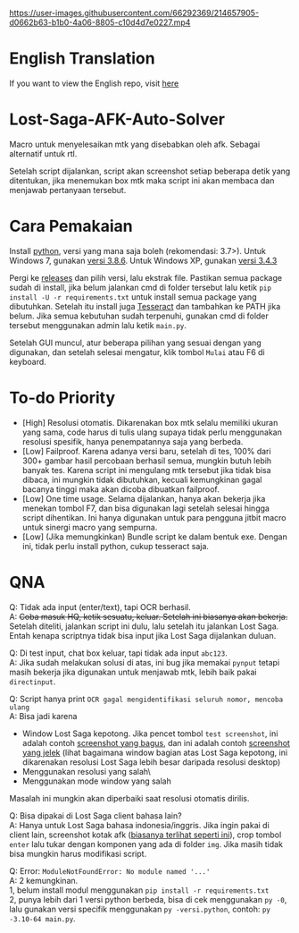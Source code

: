 

https://user-images.githubusercontent.com/66292369/214657905-d0662b63-b1b0-4a06-8805-c10d4d7e0227.mp4



# English Translation
If you want to view the English repo, visit [here](https://github.com/Trisnox/Lost-Saga-AFK-Auto-Solver/tree/english)

# Lost-Saga-AFK-Auto-Solver
Macro untuk menyelesaikan mtk yang disebabkan oleh afk. Sebagai alternatif untuk rtl.

Setelah script dijalankan, script akan screenshot setiap beberapa detik yang ditentukan, jika menemukan box mtk maka script ini akan membaca dan menjawab pertanyaan tersebut.

# Cara Pemakaian
Install [python](https://www.python.org/downloads/), versi yang mana saja boleh (rekomendasi: 3.7>). Untuk Windows 7, gunakan [versi 3.8.6](https://www.python.org/downloads/release/python-386/). Untuk Windows XP, gunakan [versi 3.4.3](https://www.python.org/downloads/release/python-343/)

Pergi ke [releases](https://github.com/Trisnox/Lost-Saga-AFK-Auto-Solver/releases) dan pilih versi, lalu ekstrak file. Pastikan semua package sudah di install, jika belum jalankan cmd di folder tersebut lalu ketik `pip install -U -r requirements.txt` untuk install semua package yang dibutuhkan. Setelah itu install juga [Tesseract](https://github.com/UB-Mannheim/tesseract/wiki) dan tambahkan ke PATH jika belum. Jika semua kebutuhan sudah terpenuhi, gunakan cmd di folder tersebut menggunakan admin lalu ketik `main.py`.

Setelah GUI muncul, atur beberapa pilihan yang sesuai dengan yang digunakan, dan setelah selesai mengatur, klik tombol `Mulai` atau F6 di keyboard.

# To-do Priority
- [High] Resolusi otomatis. Dikarenakan box mtk selalu memiliki ukuran yang sama, code harus di tulis ulang supaya tidak perlu menggunakan resolusi spesifik, hanya penempatannya saja yang berbeda.
- [Low] Failproof. Karena adanya versi baru, setelah di tes, 100% dari 300+ gambar hasil percobaan berhasil semua, mungkin butuh lebih banyak tes. Karena script ini mengulang mtk tersebut jika tidak bisa dibaca, ini mungkin tidak dibutuhkan, kecuali kemungkinan gagal bacanya tinggi maka akan dicoba dibuatkan failproof.
- [Low] One time usage. Selama dijalankan, hanya akan bekerja jika menekan tombol F7, dan bisa digunakan lagi setelah selesai hingga script dihentikan. Ini hanya digunakan untuk para pengguna jitbit macro untuk sinergi macro yang sempurna.
- [Low] (Jika memungkinkan) Bundle script ke dalam bentuk exe. Dengan ini, tidak perlu install python, cukup tesseract saja.

# QNA
Q: Tidak ada input (enter/text), tapi OCR berhasil.\
A: ~~Coba masuk HQ, ketik sesuatu, keluar. Setelah ini biasanya akan bekerja.~~ Setelah diteliti, jalankan script ini dulu, lalu setelah itu jalankan Lost Saga. Entah kenapa scriptnya tidak bisa input jika Lost Saga dijalankan duluan.

Q: Di test input, chat box keluar, tapi tidak ada input `abc123`.\
A: Jika sudah melakukan solusi di atas, ini bug jika memakai `pynput` tetapi masih bekerja jika digunakan untuk menjawab mtk, lebih baik pakai `directinput`.

Q: Script hanya print `OCR gagal mengidentifikasi seluruh nomor, mencoba ulang`\
A: Bisa jadi karena
   - Window Lost Saga kepotong. Jika pencet tombol `test screenshot`, ini adalah contoh [screenshot yang bagus](https://media.discordapp.net/attachments/1097099248329306122/1097156717210501130/image.png), dan ini adalah contoh [screenshot yang jelek](https://media.discordapp.net/attachments/1097099248329306122/1097156850127999128/image.png) (lihat bagaimana window bagian atas Lost Saga kepotong, ini dikarenakan resolusi Lost Saga lebih besar daripada resolusi desktop)
   - Menggunakan resolusi yang salah\
   - Menggunakan mode window yang salah
   
   Masalah ini mungkin akan diperbaiki saat resolusi otomatis dirilis.

Q: Bisa dipakai di Lost Saga client bahasa lain?\
A: Hanya untuk Lost Saga bahasa indonesia/inggris. Jika ingin pakai di client lain, screenshot kotak afk ([biasanya terlihat seperti ini](https://user-images.githubusercontent.com/66292369/215278517-69c7bb1f-1e73-4344-ad33-2d9b5de5663d.png)), crop tombol `enter` lalu tukar dengan komponen yang ada di folder `img`. Jika masih tidak bisa mungkin harus modifikasi script.

Q: Error: `ModuleNotFoundError: No module named '...'`\
A: 2 kemungkinan.\
   1, belum install modul menggunakan `pip install -r requirements.txt`\
   2, punya lebih dari 1 versi python berbeda, bisa di cek menggunakan `py -0`, lalu gunakan versi specifik menggunakan `py -versi.python`, contoh: `py -3.10-64 main.py`.
  
   
